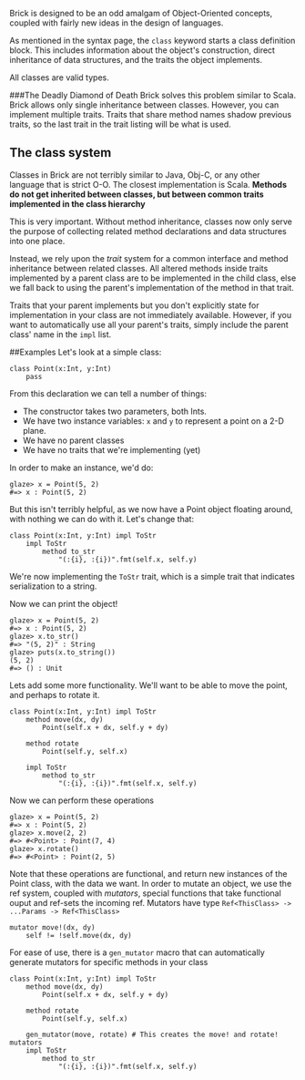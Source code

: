 Brick is designed to be an odd amalgam of Object-Oriented concepts, coupled with fairly new ideas in the design of languages.

As mentioned in the syntax page, the `class` keyword starts a class definition block. This includes information about the object's construction, direct inheritance of data structures, and the traits the object implements.

All classes are valid types.


###The Deadly Diamond of Death
Brick solves this problem similar to Scala. Brick allows only single inheritance between classes. However, you can implement multiple traits. Traits that share method names shadow previous traits, so the last trait in the trait listing will be what is used.

## The class system
Classes in Brick are not terribly similar to Java, Obj-C, or any other language that is strict O-O. The closest implementation is Scala. __Methods do not get inherited between classes, but between common traits implemented in the class hierarchy__

This is very important. Without method inheritance, classes now only serve the purpose of collecting related method declarations and data structures into one place.

Instead, we rely upon the _trait_ system for a common interface and method inheritance between related classes. All altered methods inside traits implemented by a parent class are to be implemented in the child class, else we fall back to using the parent's implementation of the method in that trait.  

Traits that your parent implements but you don't explicitly state for implementation in your class are not immediately available. However, if you want to automatically use all your parent's traits, simply include the parent class' name in the `impl` list.

##Examples
Let's look at a simple class:
```brick
class Point(x:Int, y:Int)
    pass
```
From this declaration we can tell a number of things: 
- The constructor takes two parameters, both Ints.
- We have two instance variables: `x` and `y` to represent a point on a 2-D plane. 
- We have no parent classes
- We have no traits that we're implementing (yet)

In order to make an instance, we'd do: 
```brick
glaze> x = Point(5, 2)
#=> x : Point(5, 2)
```

But this isn't terribly helpful, as we now have a Point object floating around, with nothing we can do with it. Let's change that:
```brick
class Point(x:Int, y:Int) impl ToStr
    impl ToStr
        method to_str
            "(:{i}, :{i})".fmt(self.x, self.y)
```
We're now implementing the `ToStr` trait, which is a simple trait that indicates serialization to a string.

Now we can print the object!
```brick
glaze> x = Point(5, 2)
#=> x : Point(5, 2)
glaze> x.to_str()
#=> "(5, 2)" : String
glaze> puts(x.to_string())
(5, 2)
#=> () : Unit
```

Lets add some more functionality. We'll want to be able to move the point, and perhaps to rotate it. 

```brick
class Point(x:Int, y:Int) impl ToStr
    method move(dx, dy)
        Point(self.x + dx, self.y + dy)

    method rotate
        Point(self.y, self.x)

    impl ToStr
        method to_str
            "(:{i}, :{i})".fmt(self.x, self.y)
```

Now we can perform these operations
```brick
glaze> x = Point(5, 2)
#=> x : Point(5, 2)
glaze> x.move(2, 2)
#=> #<Point> : Point(7, 4)
glaze> x.rotate()
#=> #<Point> : Point(2, 5)
```

Note that these operations are functional, and return new instances of the Point class, with the data we want. In order to mutate an object, we use the ref system, coupled with _mutators_, special functions that take functional ouput and ref-sets the incoming ref. Mutators have type `Ref<ThisClass> -> ...Params -> Ref<ThisClass>`

```brick
mutator move!(dx, dy)
    self != !self.move(dx, dy)
```
For ease of use, there is a `gen_mutator` macro that can automatically generate mutators for specific methods in your class

```brick
class Point(x:Int, y:Int) impl ToStr
    method move(dx, dy)
        Point(self.x + dx, self.y + dy)

    method rotate
        Point(self.y, self.x)

    gen_mutator(move, rotate) # This creates the move! and rotate! mutators
    impl ToStr
        method to_str
            "(:{i}, :{i})".fmt(self.x, self.y)
```